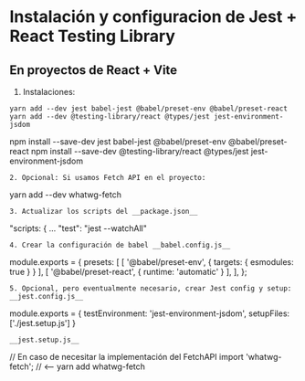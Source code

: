 # Instalación y configuracion de Jest + React Testing Library
## En proyectos de React + Vite
1. Instalaciones:
```
yarn add --dev jest babel-jest @babel/preset-env @babel/preset-react
yarn add --dev @testing-library/react @types/jest jest-environment-jsdom
```
npm install --save-dev jest babel-jest @babel/preset-env @babel/preset-react
npm install --save-dev @testing-library/react @types/jest jest-environment-jsdom

```
2. Opcional: Si usamos Fetch API en el proyecto:
```
yarn add --dev whatwg-fetch
```
3. Actualizar los scripts del __package.json__
```
"scripts: {
  ...
  "test": "jest --watchAll"
```
4. Crear la configuración de babel __babel.config.js__
```
module.exports = {
    presets: [
        [ '@babel/preset-env', { targets: { esmodules: true } } ],
        [ '@babel/preset-react', { runtime: 'automatic' } ],
    ],
};
```
5. Opcional, pero eventualmente necesario, crear Jest config y setup:
__jest.config.js__
```
module.exports = {
    testEnvironment: 'jest-environment-jsdom',
    setupFiles: ['./jest.setup.js']
}
```
__jest.setup.js__
```
// En caso de necesitar la implementación del FetchAPI
import 'whatwg-fetch'; // <-- yarn add whatwg-fetch
```